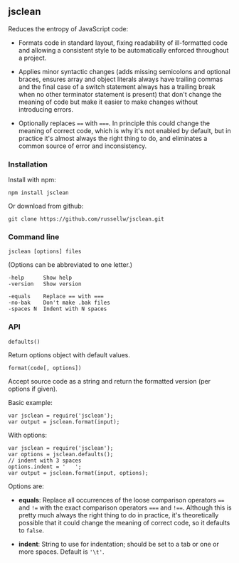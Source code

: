 ## jsclean

Reduces the entropy of JavaScript code:

- Formats code in standard layout, fixing readability of ill-formatted code and allowing a consistent style to be automatically enforced throughout a project.

- Applies minor syntactic changes (adds missing semicolons and optional braces, ensures array and object literals always have trailing commas and the final case of a switch statement always has a trailing break when no other terminator statement is present) that don't change the meaning of code but make it easier to make changes without introducing errors.

- Optionally replaces `==` with `===`. In principle this could change the meaning of correct code, which is why it's not enabled by default, but in practice it's almost always the right thing to do, and eliminates a common source of error and inconsistency.

### Installation

Install with npm:

```
npm install jsclean
```

Or download from github:

```
git clone https://github.com/russellw/jsclean.git
```

### Command line

```
jsclean [options] files
```

(Options can be abbreviated to one letter.)

```
-help      Show help
-version   Show version

-equals    Replace == with ===
-no-bak    Don't make .bak files
-spaces N  Indent with N spaces
```

### API

```
defaults()
```

Return options object with default values.

```
format(code[, options])
```

Accept source code as a string and return the formatted version (per options if given).

Basic example:

```
var jsclean = require('jsclean');
var output = jsclean.format(input);
```

With options:

```
var jsclean = require('jsclean');
var options = jsclean.defaults();
// indent with 3 spaces
options.indent = '   ';
var output = jsclean.format(input, options);
```

Options are:

- **equals**: Replace all occurrences of the loose comparison operators `==` and `!=` with the exact comparison operators `===` and `!==`. Although this is pretty much always the right thing to do in practice, it's theoretically possible that it could change the meaning of correct code, so it defaults to `false`.

- **indent**: String to use for indentation; should be set to a tab or one or more spaces. Default is `'\t'`.
